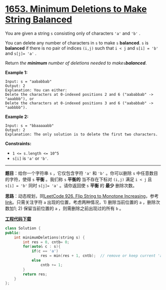 # [1653. Minimum Deletions to Make String Balanced](https://leetcode.com/problems/minimum-deletions-to-make-string-balanced/)

You are given a string `s` consisting only of characters `'a'` and `'b'` .

You can delete any number of characters in `s` to make `s` **balanced**. `s` is **balanced** if there is no pair of indices `(i,j)` such that `i < j` and `s[i] = 'b'` and `s[j]= 'a'` .

Return *the **minimum** number of deletions needed to make*`s`***balanced***.

**Example 1:**

```
Input: s = "aababbab"
Output: 2
Explanation: You can either:
Delete the characters at 0-indexed positions 2 and 6 ("aababbab" -> "aaabbb"), or
Delete the characters at 0-indexed positions 3 and 6 ("aababbab" -> "aabbbb").
```

**Example 2:**

```
Input: s = "bbaaaaabb"
Output: 2
Explanation: The only solution is to delete the first two characters.
```

**Constraints:**

* `1 <= s.length <= 10^5`
* `s[i]` is `'a'` or `'b'`.

-----

**题目**：给你一个字符串 `s` ，它仅包含字符 `'a'` 和 `'b'` 。你可以删除 `s` 中任意数目的字符，使得 `s` **平衡** 。我们称 `s` **平衡的** 当不存在下标对 `(i,j)` 满足 `i < j` 且 `s[i] = 'b'` 同时 `s[j]= 'a'` 。请你返回使 `s` **平衡** 的 **最少** 删除次数。

**思路**：动态规划，同[LeetCode 926. Flip String to Monotone Increasing](https://leetcode.com/problems/flip-string-to-monotone-increasing/)，参考[link](https://leetcode.com/problems/minimum-deletions-to-make-string-balanced/discuss/935701/DP-solution-beats-100-with-explanation)。只需关注字符 `a` 出现的位置，考虑两种情况，1) 删除当前位置的 `a` ，删除次数加1; 2) 保留当前位置的 `a` ，则需删除之前出现过的所有 `b` 。

[**工程代码下载**](https://github.com/shenkh/leetcode)

```cpp
class Solution {
public:
    int minimumDeletions(string s) {
        int res = 0, cntb= 0;
        for(auto& c : s){
            if(c == 'a')
                res = min(res + 1, cntb);  // remove or keep current 'a'
            else
                cntb += 1;
        }
        return res;
    }
};
```
